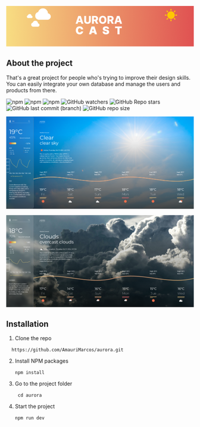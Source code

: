 <p align="center" width="100%">
  <img src="public/aurora-banner.png"/>
</p>

## About the project

That's a great project for people who's trying to improve their design skills. 
You can easily integrate your own database and manage the users and products from there. 


![npm](https://img.shields.io/npm/v/react?color=%23007ec6&label=React&logo=React&style=for-the-badge)
![npm](https://img.shields.io/npm/v/react-redux?color=%23007ec6&label=Redux&logo=Redux&style=for-the-badge)
![npm](https://img.shields.io/npm/v/react-router-dom?label=React%20Router%20Dom&logo=React%20Router&style=for-the-badge)
![GitHub watchers](https://img.shields.io/github/watchers/AmauriMarcos/React-Admin?logo=Github&style=for-the-badge)
![GitHub Repo stars](https://img.shields.io/github/stars/AmauriMarcos/React-Admin?logo=Github&style=for-the-badge)
![GitHub last commit (branch)](https://img.shields.io/github/last-commit/AmauriMarcos/React-Admin/main?color=%23007EC6&logo=Git&style=for-the-badge)
![GitHub repo size](https://img.shields.io/github/repo-size/AmauriMarcos/React-Admin?logo=github&style=for-the-badge)

<p align="center" width="100%"> 
  <img src="public/aurorav1.png" width="700px"/>
</p>
<p align="center" width="100%"> 
  <img src="public/aurorav2.png" width="700px"/>
</p>

## Installation

1. Clone the repo

  ```
    https://github.com/AmauriMarcos/aurora.git
  ```

2. Install NPM packages

   ```
   npm install
   ```
   
3. Go to the project folder

   ```
    cd aurora
   ```

4. Start the project

   ```
   npm run dev
   ```

